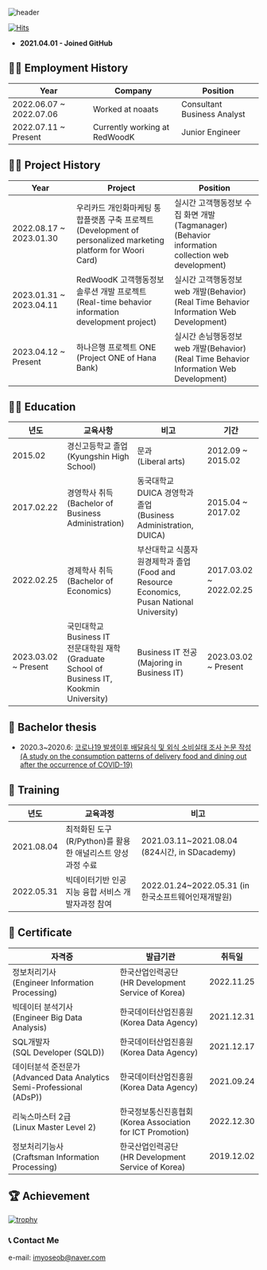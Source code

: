 ![header](https://capsule-render.vercel.app/api?type=waving&reversal=True&color=gradient&text=%20Yun%20Yoseob%20&height=200&section=header&fontSize=50&fontAlign=75&fontAlignY=45)

[![Hits](https://hits.seeyoufarm.com/api/count/incr/badge.svg?url=https%3A%2F%2Fgithub.com%2Fyunyoseob&count_bg=%2379C83D&title_bg=%23555555&icon=macys.svg&icon_color=%23E7E7E7&title=hits&edge_flat=false)](https://hits.seeyoufarm.com)

- **2021.04.01 - Joined GitHub**

## 👨‍💼 Employment History

| Year   |  Company   |  Position   |
|---|---|---|
| 2022.06.07 ~ 2022.07.06 | Worked at noaats | Consultant Business Analyst |
| 2022.07.11 ~ Present |  Currently working at RedWoodK | Junior Engineer |

## 👨‍💻 Project History

| Year   |  Project | Position   |
|---|---|---|
| 2022.08.17 ~ 2023.01.30 | 우리카드 개인화마케팅 통합플랫폼 구축 프로젝트 <br> (Development of personalized marketing  platform for Woori Card) | 실시간 고객행동정보 수집 화면 개발(Tagmanager) <br> (Behavior information collection web  development) |
| 2023.01.31 ~ 2023.04.11 | RedWoodK 고객행동정보 솔루션 개발 프로젝트 <br> (Real-time behavior information development project) | 실시간 고객행동정보 web 개발(Behavior) <br> (Real Time Behavior Information Web Development) |
| 2023.04.12 ~ Present | 하나은행 프로젝트 ONE <br> (Project ONE of Hana Bank) | 실시간 손님행동정보 web 개발(Behavior) <br> (Real Time Behavior Information Web Development)|

## 👨‍🎓 Education

| 년도   | 교육사항   | 비고   | 기간 |
|---|---|---|---|
| 2015.02   | 경신고등학교 졸업 <br> (Kyungshin High School)  | 문과 <br> (Liberal arts)   | 2012.09 ~ 2015.02 |
| 2017.02.22   | 경영학사 취득 <br> (Bachelor of Business Administration)  | 동국대학교 DUICA 경영학과 졸업 <br> (Business Administration, DUICA) | 2015.04 ~ 2017.02   |
| 2022.02.25   | 경제학사 취득 <br> (Bachelor of Economics) | 부산대학교 식품자원경제학과 졸업 <br> (Food and Resource Economics, Pusan National University) | 2017.03.02 ~ 2022.02.25   |
| 2023.03.02 ~ Present | 국민대학교 Business IT <br> 전문대학원 재학 <br> (Graduate School of Business IT, Kookmin University) | Business IT 전공 <br> (Majoring in Business IT)| 2023.03.02 ~ Present |

## 📑 Bachelor thesis
- 2020.3~2020.6: [코로나19 발생이후 배달음식 및 외식 소비실태 조사 논문 작성 <br> (A study on the consumption patterns of delivery food and dining out after the occurrence of COVID-19)](https://github.com/yunyoseob/PNU/blob/master/Study/%EC%BD%94%EB%A1%9C%EB%82%9819%20%EB%B0%9C%EC%83%9D%EC%9D%B4%ED%9B%84%20%EB%B0%B0%EB%8B%AC%EC%9D%8C%EC%8B%9D%20%EB%B0%8F%20%EC%99%B8%EC%8B%9D%20%EC%86%8C%EB%B9%84%EC%8B%A4%ED%83%9C%20%EC%A1%B0%EC%82%AC.pdf)

## 🏫 Training

| 년도   | 교육과정   | 비고   | 
|---|---|---|
| 2021.08.04   | 최적화된 도구(R/Python)를 활용한 애널리스트 양성과정 수료   | 2021.03.11~2021.08.04             (824시간, in SDacademy)   |
| 2022.05.31   | 빅데이터기반 인공지능 융합 서비스 개발자과정 참여   | 2022.01.24~2022.05.31 (in 한국소프트웨어인재개발원) |

## 📄 Certificate

| 자격증  | 발급기관   | 취득일   |
|---|---|---|
| 정보처리기사 <br> (Engineer Information Processing) | 한국산업인력공단 <br> (HR Development Service of Korea) | 2022.11.25 |
| 빅데이터 분석기사 <br>  (Engineer Big Data Analysis)   | 한국데이터산업진흥원 <br> (Korea Data Agency) | 2021.12.31   |
| SQL개발자 <br> (SQL Developer (SQLD))  | 한국데이터산업진흥원 <br> (Korea Data Agency)  | 2021.12.17   |
| 데이터분석 준전문가 <br> (Advanced Data Analytics Semi-Professional (ADsP))   | 한국데이터산업진흥원 <br> (Korea Data Agency)  | 2021.09.24   |
| 리눅스마스터 2급 <br> (Linux Master Level 2)  | 한국정보통신진흥협회 <br> (Korea Association for ICT Promotion) | 2022.12.30 |
| 정보처리기능사 <br> (Craftsman Information Processing)   | 한국산업인력공단 <br> (HR Development Service of Korea)  | 2019.12.02   |


## 🏆 Achievement

[![trophy](https://github-profile-trophy.vercel.app/?username=yunyoseob&row=2&column=3)](https://github.com/yunyoseob/github-profile-trophy)

### 📞 Contact Me
e-mail: imyoseob@naver.com
